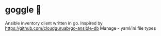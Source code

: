 # goggle 🥽
Ansible inventory client written in go.
Inspired by https://github.com/cloudguruab/go-ansible-db
Manage - yaml/ini file types
